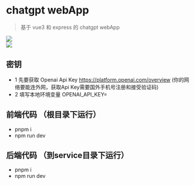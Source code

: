 # chatgpt webApp

> 基于 vue3 和  express 的 chatgpt webApp
<img src='http://120.78.136.2/cdn/chatgpt-2.png' />
<br/>

<img src='http://120.78.136.2/cdn/chatgpt-1.png' />
<br/>


## 密钥
- 1 先要获取 Openai Api Key https://platform.openai.com/overview  (你的网络要能连外网，获取Api Key需要国外手机号注册和接受验证码)
- 2 填写本地环境变量  OPENAI_API_KEY=


##  前端代码 （根目录下运行）
- pnpm i 
- npm run dev

  


## 后端代码 （到service目录下运行）
- pnpm i
- npm run dev
